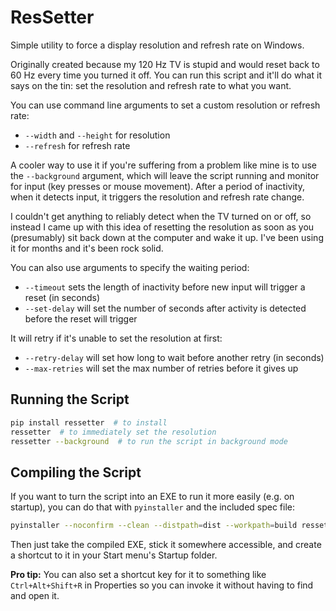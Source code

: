 # ResSetter

Simple utility to force a display resolution and refresh rate on Windows.

Originally created because my 120 Hz TV is stupid and would reset back to 60 Hz every time you turned it off. You can run this script and it'll do what it says on the tin: set the resolution and refresh rate to what you want.

You can use command line arguments to set a custom resolution or refresh rate:

- `--width` and `--height` for resolution
- `--refresh` for refresh rate

A cooler way to use it if you're suffering from a problem like mine is to use the `--background` argument, which will leave the script running and monitor for input (key presses or mouse movement). After a period of inactivity, when it detects input, it triggers the resolution and refresh rate change.

I couldn't get anything to reliably detect when the TV turned on or off, so instead I came up with this idea of resetting the resolution as soon as you (presumably) sit back down at the computer and wake it up. I've been using it for months and it's been rock solid.

You can also use arguments to specify the waiting period:
- `--timeout` sets the length of inactivity before new input will trigger a reset (in seconds)
- `--set-delay` will set the number of seconds after activity is detected before the reset will trigger

It will retry if it's unable to set the resolution at first:
- `--retry-delay` will set how long to wait before another retry (in seconds)
- `--max-retries` will set the max number of retries before it gives up

## Running the Script

```bash
pip install ressetter  # to install
ressetter  # to immediately set the resolution
ressetter --background  # to run the script in background mode
```

## Compiling the Script

If you want to turn the script into an EXE to run it more easily (e.g. on startup), you can do that with `pyinstaller` and the included spec file:

```bash
pyinstaller --noconfirm --clean --distpath=dist --workpath=build ressetter.spec
```

Then just take the compiled EXE, stick it somewhere accessible, and create a shortcut to it in your Start menu's Startup folder.

**Pro tip:** You can also set a shortcut key for it to something like `Ctrl+Alt+Shift+R` in Properties so you can invoke it without having to find and open it.
